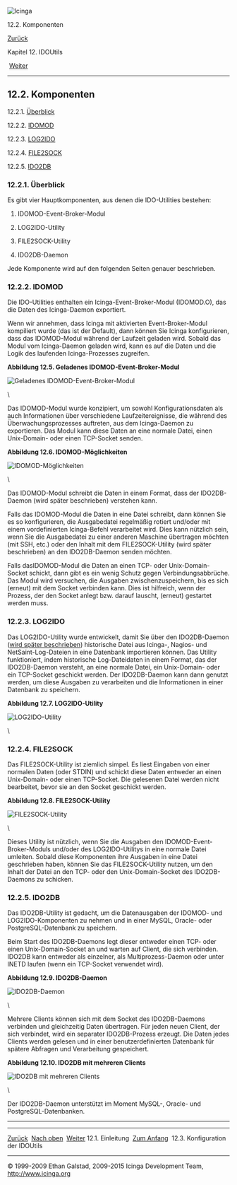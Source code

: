 ![Icinga](../images/logofullsize.png "Icinga")

12.2. Komponenten

[Zurück](db_intro.md) 

Kapitel 12. IDOUtils

 [Weiter](configido.md)

* * * * *

12.2. Komponenten
-----------------

12.2.1. [Überblick](components.md#overview)

12.2.2. [IDOMOD](components.md#idomod)

12.2.3. [LOG2IDO](components.md#log2ido)

12.2.4. [FILE2SOCK](components.md#file2sock)

12.2.5. [IDO2DB](components.md#ido2db)

### 12.2.1. Überblick

Es gibt vier Hauptkomponenten, aus denen die IDO-Utilities bestehen:

1.  IDOMOD-Event-Broker-Modul

2.  LOG2IDO-Utility

3.  FILE2SOCK-Utility

4.  IDO2DB-Daemon

Jede Komponente wird auf den folgenden Seiten genauer beschrieben.

### 12.2.2. IDOMOD

Die IDO-Utilities enthalten ein Icinga-Event-Broker-Modul (IDOMOD.O),
das die Daten des Icinga-Daemon exportiert.

Wenn wir annehmen, dass Icinga mit aktivierten Event-Broker-Modul
kompiliert wurde (das ist der Default), dann können Sie Icinga
konfigurieren, dass das IDOMOD-Modul während der Laufzeit geladen wird.
Sobald das Modul vom Icinga-Daemon geladen wird, kann es auf die Daten
und die Logik des laufenden Icinga-Prozesses zugreifen.

**Abbildung 12.5. Geladenes IDOMOD-Event-Broker-Modul**

![Geladenes IDOMOD-Event-Broker-Modul](../images/fig5.png)

\

Das IDOMOD-Modul wurde konzipiert, um sowohl Konfigurationsdaten als
auch Informationen über verschiedene Laufzeitereignisse, die während des
Überwachungsprozesses auftreten, aus dem Icinga-Daemon zu exportieren.
Das Modul kann diese Daten an eine normale Datei, einen Unix-Domain-
oder einen TCP-Socket senden.

**Abbildung 12.6. IDOMOD-Möglichkeiten**

![IDOMOD-Möglichkeiten](../images/fig6.png)

\

Das IDOMOD-Modul schreibt die Daten in einem Format, dass der
IDO2DB-Daemon (wird später beschrieben) verstehen kann.

Falls das IDOMOD-Modul die Daten in eine Datei schreibt, dann können Sie
es so konfigurieren, die Ausgabedatei regelmäßig rotiert und/oder mit
einem vordefinierten Icinga-Befehl verarbeitet wird. Dies kann nützlich
sein, wenn Sie die Ausgabedatei zu einer anderen Maschine übertragen
möchten (mit SSH, etc.) oder den Inhalt mit dem FILE2SOCK-Utility (wird
später beschrieben) an den IDO2DB-Daemon senden möchten.

Falls dasIDOMOD-Modul die Daten an einen TCP- oder Unix-Domain-Socket
schickt, dann gibt es ein wenig Schutz gegen Verbindungsabbrüche. Das
Modul wird versuchen, die Ausgaben zwischenzuspeichern, bis es sich
(erneut) mit dem Socket verbinden kann. Dies ist hilfreich, wenn der
Prozess, der den Socket anlegt bzw. darauf lauscht, (erneut) gestartet
werden muss.

### 12.2.3. LOG2IDO

Das LOG2IDO-Utility wurde entwickelt, damit Sie über den IDO2DB-Daemon
([wird später beschrieben](components.md#ido2db "12.2.5. IDO2DB"))
historische Datei aus Icinga-, Nagios- und NetSaint-Log-Dateien in eine
Datenbank importieren können. Das Utility funktioniert, indem
historische Log-Dateidaten in einem Format, das der IDO2DB-Daemon
versteht, an eine normale Datei, ein Unix-Domain- oder ein TCP-Socket
geschickt werden. Der IDO2DB-Daemon kann dann genutzt werden, um diese
Ausgaben zu verarbeiten und die Informationen in einer Datenbank zu
speichern.

**Abbildung 12.7. LOG2IDO-Utility**

![LOG2IDO-Utility](../images/fig7.png)

\

### 12.2.4. FILE2SOCK

Das FILE2SOCK-Utility ist ziemlich simpel. Es liest Eingaben von einer
normalen Daten (oder STDIN) und schickt diese Daten entweder an einen
Unix-Domain- oder einen TCP-Socket. Die gelesenen Datei werden nicht
bearbeitet, bevor sie an den Socket geschickt werden.

**Abbildung 12.8. FILE2SOCK-Utility**

![FILE2SOCK-Utility](../images/fig8.png)

\

Dieses Utility ist nützlich, wenn Sie die Ausgaben den
IDOMOD-Event-Broker-Moduls und/oder des LOG2IDO-Utilitys in eine normale
Datei umleiten. Sobald diese Komponenten ihre Ausgaben in eine Datei
geschrieben haben, können Sie das FILE2SOCK-Utility nutzen, um den
Inhalt der Datei an den TCP- oder den Unix-Domain-Socket des
IDO2DB-Daemons zu schicken.

### 12.2.5. IDO2DB

Das IDO2DB-Utility ist gedacht, um die Datenausgaben der IDOMOD- und
LOG2IDO-Komponenten zu nehmen und in einer MySQL, Oracle- oder
PostgreSQL-Datenbank zu speichern.

Beim Start des IDO2DB-Daemons legt dieser entweder einen TCP- oder einen
Unix-Domain-Socket an und warten auf Client, die sich verbinden. IDO2DB
kann entweder als einzelner, als Multiprozess-Daemon oder unter INETD
laufen (wenn ein TCP-Socket verwendet wird).

**Abbildung 12.9. IDO2DB-Daemon**

![IDO2DB-Daemon](../images/fig9.png)

\

Mehrere Clients können sich mit dem Socket des IDO2DB-Daemons verbinden
und gleichzeitig Daten übertragen. Für jeden neuen Client, der sich
verbindet, wird ein separater IDO2DB-Prozess erzeugt. Die Daten jedes
Clients werden gelesen und in einer benutzerdefinierten Datenbank für
spätere Abfragen und Verarbeitung gespeichert.

**Abbildung 12.10. IDO2DB mit mehreren Clients**

![IDO2DB mit mehreren Clients](../images/fig10.png)

\

Der IDO2DB-Daemon unterstützt im Moment MySQL-, Oracle- und
PostgreSQL-Datenbanken.

* * * * *

  -------------------------- -------------------------- -----------------------------------
  [Zurück](db_intro.md)    [Nach oben](ch12.md)      [Weiter](configido.md)
  12.1. Einleitung           [Zum Anfang](index.md)    12.3. Konfiguration der IDOUtils
  -------------------------- -------------------------- -----------------------------------

© 1999-2009 Ethan Galstad, 2009-2015 Icinga Development Team,
http://www.icinga.org
